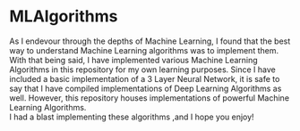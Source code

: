 # MLAlgorithms

As I endevour through the depths of Machine Learning, I found that the best way to understand Machine Learning algorithms was to implement them. With that being said, I have implemented various Machine Learning Algorithms in this repository for my own learning purposes. Since I have included a basic implementation of a 3 Layer Neural Network, it is safe to say that I have compiled implementations of Deep Learning Algorithms as well. However, this repository houses implementations of powerful Machine Learning Algorithms.  
I had a blast implementing these algorithms ,and I hope you enjoy!
